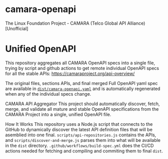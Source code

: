 # camara-openapi

The Linux Foundation Project - CAMARA (Telco Global API Alliance) [Unofficial]

# Unified OpenAPI

This repository aggregates all CAMARA OpenAPI specs into a single file, trying by script and github actions to get remote individual OpenAPI specs for all the stable APIs: https://camaraproject.org/api-overview/

The original files, sections APIs, and final merged Full OpenAPI yaml spec are  available in [`dist/camara-openapi.yaml`](https://github.com/andreibesleaga/camara-openapi/blob/main/dist/camara-openapi.yaml) and is automatically regenerated when any of the individual specs change.

CAMARA API Aggregator
This project should automatically discover, fetch, merge, and validate all mature and stable OpenAPI specifications from the CAMARA Project into a single, unified OpenAPI file.

How It Works 
This repository uses a Node.js script that connects to the GitHub to dynamically discover the latest API definition files that will be asemblied into one final.
`scripts/api-repositories.js` contains the APIs, and `scripts/discover-and-merge.js` parses them into what will be available in the `dist` directory.
`.github/workflows/build-spec.yml` does the CI/CD actions needed for fetching and compiling and commiting them to final `dist`.

